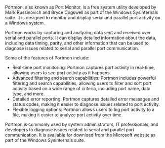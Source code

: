 Portmon, also known as Port Monitor, is a free system utility developed by Mark Russinovich and Bryce Cogswell as part of the Windows Sysinternals suite. It is designed to monitor and display serial and parallel port activity on a Windows system.

Portmon works by capturing and analyzing data sent and received over serial and parallel ports. It can display detailed information about the data, including data timing, parity, and other information that can be used to diagnose issues related to serial and parallel port communication.

Some of the features of Portmon include:

- Real-time port monitoring: Portmon captures port activity in real-time, allowing users to see port activity as it happens.
- Advanced filtering and search capabilities: Portmon includes powerful filtering and search capabilities, allowing users to filter and sort port activity based on a wide range of criteria, including port name, data type, and more.
- Detailed error reporting: Portmon captures detailed error messages and status codes, making it easier to diagnose issues related to port activity.
- Flexible logging options: Portmon allows users to log port activity to a file, making it easier to analyze port activity over time.

Portmon is commonly used by system administrators, IT professionals, and developers to diagnose issues related to serial and parallel port communication. It is available for download from the Microsoft website as part of the Windows Sysinternals suite.